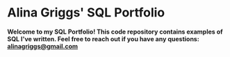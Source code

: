 # Alina Griggs' SQL Portfolio

**Welcome to my SQL Portfolio! This code repository contains examples of SQL I've written.
Feel free to reach out if you have any questions: alinagriggs@gmail.com**
